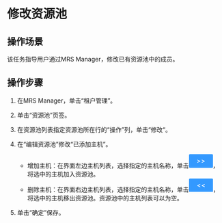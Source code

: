 # 修改资源池<a name="ZH-CN_TOPIC_0174499473"></a>

## 操作场景<a name="zh-cn_topic_0035271547_section617685952000"></a>

该任务指导用户通过MRS Manager，修改已有资源池中的成员。

## 操作步骤<a name="zh-cn_topic_0035271547_section2442450120011"></a>

1.  在MRS Manager，单击“租户管理”。
2.  单击“资源池”页签。
3.  在资源池列表指定资源池所在行的“操作”列，单击“修改“。
4.  在“编辑资源池”修改“已添加主机”。
    -   增加主机：在界面左边主机列表，选择指定的主机名称，单击![](figures/icon_mrs_addhost-25.png)，将选中的主机加入资源池。
    -   删除主机：在界面右边主机列表，选择指定的主机名称，单击![](figures/icon_mrs_deletehost-26.png)，将选中的主机移出资源池。资源池中的主机列表可以为空。

5.  单击“确定”保存。

